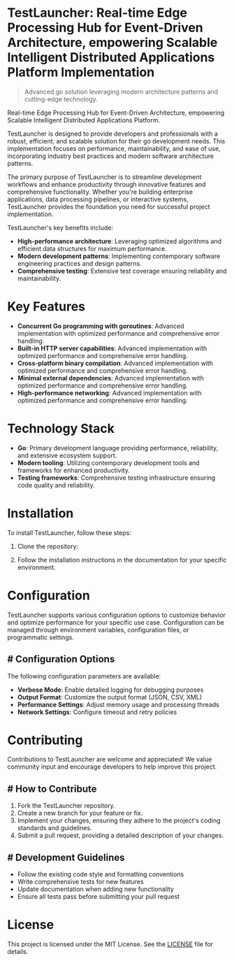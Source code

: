 <!-- fallback_TestLauncher_20251019214755_54288 -->

# TestLauncher: Real-time Edge Processing Hub for Event-Driven Architecture, empowering Scalable Intelligent Distributed Applications Platform Implementation
> Advanced go solution leveraging modern architecture patterns and cutting-edge technology.

Real-time Edge Processing Hub for Event-Driven Architecture, empowering Scalable Intelligent Distributed Applications Platform.

TestLauncher is designed to provide developers and professionals with a robust, efficient, and scalable solution for their go development needs. This implementation focuses on performance, maintainability, and ease of use, incorporating industry best practices and modern software architecture patterns.

The primary purpose of TestLauncher is to streamline development workflows and enhance productivity through innovative features and comprehensive functionality. Whether you're building enterprise applications, data processing pipelines, or interactive systems, TestLauncher provides the foundation you need for successful project implementation.

TestLauncher's key benefits include:

* **High-performance architecture**: Leveraging optimized algorithms and efficient data structures for maximum performance.
* **Modern development patterns**: Implementing contemporary software engineering practices and design patterns.
* **Comprehensive testing**: Extensive test coverage ensuring reliability and maintainability.

# Key Features

* **Concurrent Go programming with goroutines**: Advanced implementation with optimized performance and comprehensive error handling.
* **Built-in HTTP server capabilities**: Advanced implementation with optimized performance and comprehensive error handling.
* **Cross-platform binary compilation**: Advanced implementation with optimized performance and comprehensive error handling.
* **Minimal external dependencies**: Advanced implementation with optimized performance and comprehensive error handling.
* **High-performance networking**: Advanced implementation with optimized performance and comprehensive error handling.

# Technology Stack

* **Go**: Primary development language providing performance, reliability, and extensive ecosystem support.
* **Modern tooling**: Utilizing contemporary development tools and frameworks for enhanced productivity.
* **Testing frameworks**: Comprehensive testing infrastructure ensuring code quality and reliability.

# Installation

To install TestLauncher, follow these steps:

1. Clone the repository:


2. Follow the installation instructions in the documentation for your specific environment.

# Configuration

TestLauncher supports various configuration options to customize behavior and optimize performance for your specific use case. Configuration can be managed through environment variables, configuration files, or programmatic settings.

## # Configuration Options

The following configuration parameters are available:

* **Verbose Mode**: Enable detailed logging for debugging purposes
* **Output Format**: Customize the output format (JSON, CSV, XML)
* **Performance Settings**: Adjust memory usage and processing threads
* **Network Settings**: Configure timeout and retry policies

# Contributing

Contributions to TestLauncher are welcome and appreciated! We value community input and encourage developers to help improve this project.

## # How to Contribute

1. Fork the TestLauncher repository.
2. Create a new branch for your feature or fix.
3. Implement your changes, ensuring they adhere to the project's coding standards and guidelines.
4. Submit a pull request, providing a detailed description of your changes.

## # Development Guidelines

* Follow the existing code style and formatting conventions
* Write comprehensive tests for new features
* Update documentation when adding new functionality
* Ensure all tests pass before submitting your pull request

# License

This project is licensed under the MIT License. See the [LICENSE](https://github.com/xxxPOUPOUxxx/TestLauncher/blob/main/LICENSE) file for details.
